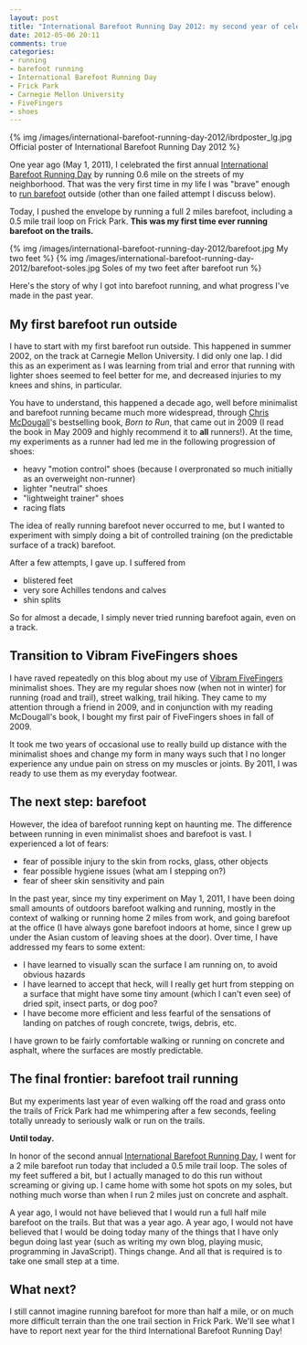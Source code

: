 ```yaml
---
layout: post
title: "International Barefoot Running Day 2012: my second year of celebration and my first barefoot trail run"
date: 2012-05-06 20:11
comments: true
categories: 
- running
- barefoot running
- International Barefoot Running Day
- Frick Park
- Carnegie Mellon University
- FiveFingers
- shoes
---
```

{% img /images/international-barefoot-running-day-2012/ibrdposter_lg.jpg Official poster of International Barefoot Running Day 2012 %}

One year ago (May 1, 2011), I celebrated the first annual [International Barefoot Running Day](http://www.thebarefootrunners.org/pages/IBRD/) by running 0.6 mile on the streets of my neighborhood. That was the very first time in my life I was "brave" enough to [run barefoot](http://franklinchen.com/blog/categories/barefoot-running/) outside (other than one failed attempt I discuss below).

Today, I pushed the envelope by running a full 2 miles barefoot, including a 0.5 mile trail loop on Frick Park. **This was my first time ever running barefoot on the trails.**

{% img /images/international-barefoot-running-day-2012/barefoot.jpg My two feet %}
{% img /images/international-barefoot-running-day-2012/barefoot-soles.jpg Soles of my two feet after barefoot run %}

Here's the story of why I got into barefoot running, and what progress I've made in the past year.

<!--more-->

## My first barefoot run outside

I have to start with my first barefoot run outside. This happened in summer 2002, on the track at Carnegie Mellon University. I did only one lap. I did this as an experiment as I was learning from trial and error that running with lighter shoes seemed to feel better for me, and decreased injuries to my knees and shins, in particular.

You have to understand, this happened a decade ago, well before minimalist and barefoot running became much more widespread, through [Chris McDougall](http://www.chrismcdougall.com/)'s bestselling book, *Born to Run*, that came out in 2009 (I read the book in May 2009 and highly recommend it to **all** runners!). At the time, my experiments as a runner had led me in the following progression of shoes:

- heavy "motion control" shoes (because I overpronated so much initially as an overweight non-runner)
- lighter "neutral" shoes
- "lightweight trainer" shoes
- racing flats

The idea of really running barefoot never occurred to me, but I wanted to experiment with simply doing a bit of controlled training (on the predictable surface of a track) barefoot.

After a few attempts, I gave up. I suffered from

- blistered feet
- very sore Achilles tendons and calves
- shin splits

So for almost a decade, I simply never tried running barefoot again, even on a track.

## Transition to Vibram FiveFingers shoes

I have raved repeatedly on this blog about my use of [Vibram FiveFingers](http://franklinchen.com/blog/categories/fivefingers/) minimalist shoes. They are my regular shoes now (when not in winter) for running (road and trail), street walking, trail hiking. They came to my attention through a friend in 2009, and in conjunction with my reading McDougall's book, I bought my first pair of FiveFingers shoes in fall of 2009.

It took me two years of occasional use to really build up distance with the minimalist shoes and change my form in many ways such that I no longer experience any undue pain on stress on my muscles or joints. By 2011, I was ready to use them as my everyday footwear.

## The next step: barefoot

However, the idea of barefoot running kept on haunting me. The difference between running in even minimalist shoes and barefoot is vast. I experienced a lot of fears:

- fear of possible injury to the skin from rocks, glass, other objects
- fear possible hygiene issues (what am I stepping on?)
- fear of sheer skin sensitivity and pain

In the past year, since my tiny experiment on May 1, 2011, I have been doing small amounts of outdoors barefoot walking and running, mostly in the context of walking or running home 2 miles from work, and going barefoot at the office (I have always gone barefoot indoors at home, since I grew up under the Asian custom of leaving shoes at the door). Over time, I have addressed my fears to some extent:

- I have learned to visually scan the surface I am running on, to avoid obvious hazards
- I have learned to accept that heck, will I really get hurt from stepping on a surface that might have some tiny amount (which I can't even see) of dried spit, insect parts, or dog poo?
- I have become more efficient and less fearful of the sensations of landing on patches of rough concrete, twigs, debris, etc.

I have grown to be fairly comfortable walking or running on concrete and asphalt, where the surfaces are mostly predictable. 

## The final frontier: barefoot trail running

But my experiments last year of even walking off the road and grass onto the trails of Frick Park had me whimpering after a few seconds, feeling totally unready to seriously walk or run on the trails.

**Until today.**

In honor of the second annual [International Barefoot Running Day](http://www.thebarefootrunners.org/pages/IBRD/), I went for a 2 mile barefoot run today that included a 0.5 mile trail loop. The soles of my feet suffered a bit, but I actually managed to do this run without screaming or giving up. I came home with some hot spots on my soles, but nothing much worse than when I run 2 miles just on concrete and asphalt.

A year ago, I would not have believed that I would run a full half mile barefoot on the trails. But that was a year ago. A year ago, I would not have believed that I would be doing today many of the things that I have only begun doing last year (such as writing my own blog, playing music, programming in JavaScript). Things change. And all that is required is to take one small step at a time.

## What next?

I still cannot imagine running barefoot for more than half a mile, or on much more difficult terrain than the one trail section in Frick Park. We'll see what I have to report next year for the third International Barefoot Running Day!
